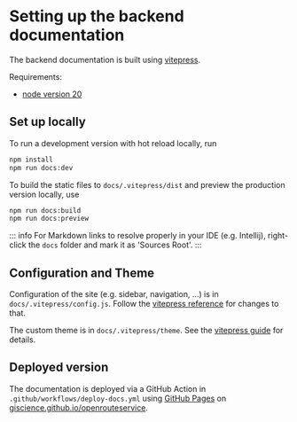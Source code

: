 # Setting up the backend documentation

The backend documentation is built using [vitepress](https://vitepress.dev/guide/getting-started).

Requirements:
- [node version 20](https://nodejs.org/en/download)

## Set up locally

To run a development version with hot reload locally, run

```bash
npm install
npm run docs:dev
```

To build the static files to `docs/.vitepress/dist` and preview the production version locally, use

```bash
npm run docs:build
npm run docs:preview
```

::: info
For Markdown links to resolve properly in your IDE (e.g. Intellij), right-click the `docs` folder and 
mark it as 'Sources Root'.
:::

## Configuration and Theme

Configuration of the site (e.g. sidebar, navigation, …) is in `docs/.vitepress/config.js`.
Follow the [vitepress reference](https://vitepress.dev/reference/site-config) for changes to that.

The custom theme is in `docs/.vitepress/theme`.
See the [vitepress guide](https://vitepress.dev/guide/extending-default-theme) for details.

## Deployed version

The documentation is deployed via a GitHub Action in `.github/workflows/deploy-docs.yml`
using [GitHub Pages](https://pages.github.com/)
on [giscience.github.io/openrouteservice](https://giscience.github.io/openrouteservice/).
